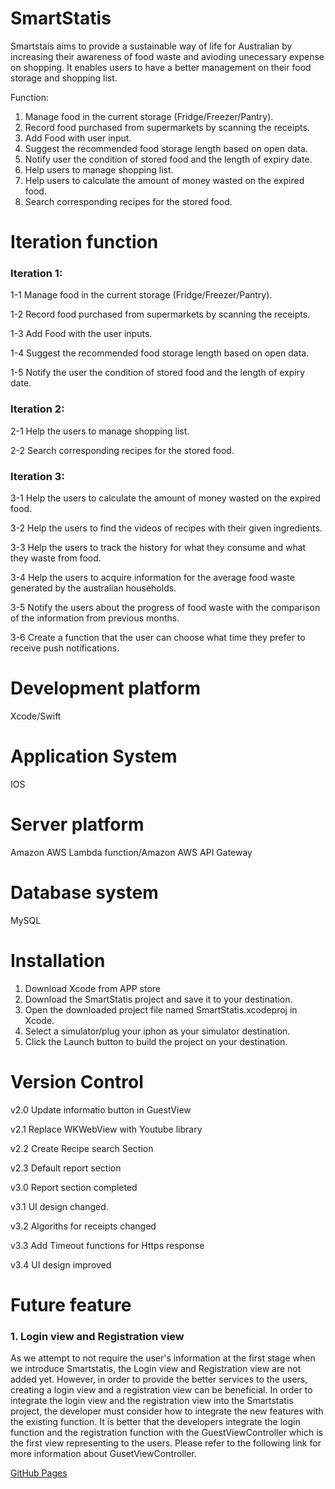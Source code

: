 # SmartStatis
  Smartstais aims to provide a sustainable way of life for Australian by increasing their awareness of food waste and avioding unecessary expense on shopping. It enables users to have a better management on their food storage and shopping list.

Function:

1. Manage food in the current storage (Fridge/Freezer/Pantry).
2. Record food purchased from supermarkets by scanning the receipts.
3. Add Food with user input.
4. Suggest the recommended food storage length based on open data.
5. Notify user the condition of stored food and the length of expiry date.
6. Help users to manage shopping list.
7. Help users to calculate the amount of money wasted on the expired food.
8. Search corresponding recipes for the stored food.
# Iteration function
### Iteration 1: 

   1-1 Manage food in the current storage (Fridge/Freezer/Pantry).
  
   1-2 Record food purchased from supermarkets by scanning the receipts.
  
   1-3 Add Food with the user inputs.
  
   1-4 Suggest the recommended food storage length based on open data. 
   
   1-5 Notify the user the condition of stored food and the length of expiry date.
   
  
### Iteration 2:

   2-1 Help the users to manage shopping list.
  
   2-2 Search corresponding recipes for the stored food.
   
  
### Iteration 3:

   3-1 Help the users to calculate the amount of money wasted on the expired food.
   
   3-2 Help the users to find the videos of recipes with their given ingredients.
   
   3-3 Help the users to track the history for what they consume and what they waste from food.
   
   3-4 Help the users to acquire information for the average food waste generated by the australian households.
   
   3-5 Notify the users about the progress of food waste with the comparison of the information from previous months.
   
   3-6 Create a function that the user can choose what time they prefer to receive push notifications.
  
# Development platform
  Xcode/Swift
# Application System
  IOS
# Server platform
  Amazon AWS Lambda function/Amazon AWS API Gateway
# Database system
  MySQL
# Installation 
  1. Download Xcode from APP store
  2. Download the SmartStatis project and save it to your destination.
  3. Open the downloaded project file named SmartStatis.xcodeproj in Xcode.
  4. Select a simulator/plug your iphon as your simulator destination.
  5. Click the Launch button to build the project on your destination.
# Version Control
  v2.0 Update informatio button in GuestView
  
  v2.1 Replace WKWebView with Youtube library
  
  v2.2 Create Recipe search Section
  
  v2.3 Default report section
  
  v3.0 Report section completed
  
  v3.1 UI design changed.
  
  v3.2 Algoriths for receipts changed

  v3.3 Add Timeout functions for Https response
  
  v3.4 UI design improved
# Future feature

  ### 1. Login view and Registration view
  
  As we attempt to not require the user's information at the first stage when we introduce Smartstatis, the Login view and Registration view are not added yet. However, in order to provide the better services to the users, creating a login view and a registration view can be beneficial. In order to integrate the login view and the registration view into the Smartstatis project, the developer must consider how to integrate the new features with the existing function. It is better that the developers integrate the login function and the registration function with the GuestViewController which is the first view representing to the users. Please refer to the following link for more information about GusetViewController.

[GitHub Pages](https://github.com/ta9-genx-leader/SmartStatis/blob/master/Final/SmartStatis/SmartStatis/Main/GuestViewController.swift)
